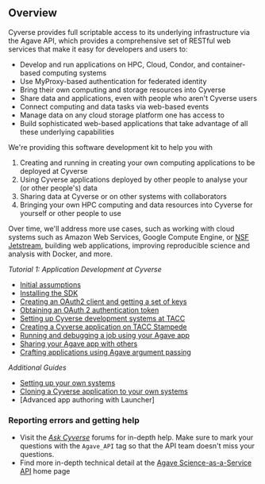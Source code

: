 Overview
--------

Cyverse provides full scriptable access to its underlying infrastructure via the Agave API, which provides a comprehensive set of RESTful web services that make it easy for developers and users to:
* Develop and run applications on HPC, Cloud, Condor, and container-based computing systems
* Use MyProxy-based authentication for federated identity
* Bring their own computing and storage resources into Cyverse
* Share data and applications, even with people who aren't Cyverse users
* Connect computing and data tasks via web-based events
* Manage data on any cloud storage platform one has access to
* Build sophisticated web-based applications that take advantage of all these underlying capabilities

We're providing this software development kit to help you with

1. Creating and running in creating your own computing applications to be deployed at Cyverse
2. Using Cyverse applications deployed by other people to analyse your (or other people's) data
3. Sharing data at Cyverse or on other systems with collaborators
4. Bringing your own HPC computing and data resources into Cyverse for yourself or other people to use

Over time, we'll address more use cases, such as working with cloud systems such as Amazon Web Services, Google Compute Engine, or [NSF Jetstream](https://use.jetstream-cloud.org/), building web applications, improving reproducible science and analysis with Docker, and more. 

*Tutorial 1: Application Development at Cyverse*
* [Initial assumptions](docs/iplant-assumptions.md)
* [Installing the SDK](docs/install-sdk.md)
* [Creating an OAuth2 client and getting a set of keys](docs/client-create.md)
* [Obtaining an OAuth 2 authentication token](docs/set-token.md)
* [Setting up Cyverse development systems at TACC](docs/iplant-systems.md)
* [Creating a Cyverse application on TACC Stampede](docs/iplant-first-app.md)
* [Running and debugging a job using your Agave app](docs/iplant-first-app-job.md)
* [Sharing your Agave app with others](docs/iplant-share-app.md)
* [Crafting applications using Agave argument passing](/docs/iplant-first-app-argpass.md)

*Additional Guides*
* [Setting up your own systems](docs/atmo-system.md)
* [Cloning a Cyverse application to your own systems](docs/iplant-clone-app.md)
* [Advanced app authoring with Launcher]

### Reporting errors and getting help
* Visit the *[Ask Cyverse](http://ask.cyverse.org/)* forums for in-depth help. Make sure to mark your questions with the ```Agave_API``` tag so that the API team doesn't miss your questions.
* Find more in-depth technical detail at the [Agave Science-as-a-Service API](http://agaveapi.co/) home page
